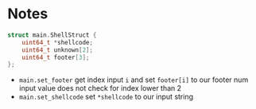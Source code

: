 # Notes

```c
struct main.ShellStruct {
    uint64_t *shellcode;
    uint64_t unknown[2];
    uint64_t footer[3];
};
```

- `main.set_footer` get index input `i` and set `footer[i]` to our footer num input value
    does not check for index lower than 2
- `main.set_shellcode` set `*shellcode` to our input string

